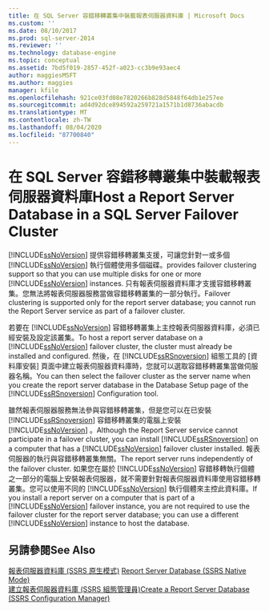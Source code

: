 ```yaml
---
title: 在 SQL Server 容錯移轉叢集中裝載報表伺服器資料庫 | Microsoft Docs
ms.custom: ''
ms.date: 08/10/2017
ms.prod: sql-server-2014
ms.reviewer: ''
ms.technology: database-engine
ms.topic: conceptual
ms.assetid: 7bd5f019-2857-452f-a023-cc3b9e93aec4
author: maggiesMSFT
ms.author: maggies
manager: kfile
ms.openlocfilehash: 921ce03fd08e7820266b828d5848f64db1e257ee
ms.sourcegitcommit: ad4d92dce894592a259721a1571b1d8736abacdb
ms.translationtype: MT
ms.contentlocale: zh-TW
ms.lasthandoff: 08/04/2020
ms.locfileid: "87700840"
---
```

# <a name="host-a-report-server-database-in-a-sql-server-failover-cluster"></a><span data-ttu-id="493f8-102">在 SQL Server 容錯移轉叢集中裝載報表伺服器資料庫</span><span class="sxs-lookup"><span data-stu-id="493f8-102">Host a Report Server Database in a SQL Server Failover Cluster</span></span>
  [!INCLUDE[ssNoVersion](../../includes/ssnoversion-md.md)] <span data-ttu-id="493f8-103">提供容錯移轉叢集支援，可讓您針對一或多個 [!INCLUDE[ssNoVersion](../../includes/ssnoversion-md.md)] 執行個體使用多個磁碟。</span><span class="sxs-lookup"><span data-stu-id="493f8-103">provides failover clustering support so that you can use multiple disks for one or more [!INCLUDE[ssNoVersion](../../includes/ssnoversion-md.md)] instances.</span></span> <span data-ttu-id="493f8-104">只有報表伺服器資料庫才支援容錯移轉叢集。您無法將報表伺服器服務當做容錯移轉叢集的一部分執行。</span><span class="sxs-lookup"><span data-stu-id="493f8-104">Failover clustering is supported only for the report server database; you cannot run the Report Server service as part of a failover cluster.</span></span>  
  
 <span data-ttu-id="493f8-105">若要在 [!INCLUDE[ssNoVersion](../../includes/ssnoversion-md.md)] 容錯移轉叢集上主控報表伺服器資料庫，必須已經安裝及設定該叢集。</span><span class="sxs-lookup"><span data-stu-id="493f8-105">To host a report server database on a [!INCLUDE[ssNoVersion](../../includes/ssnoversion-md.md)] failover cluster, the cluster must already be installed and configured.</span></span> <span data-ttu-id="493f8-106">然後，在 [!INCLUDE[ssRSnoversion](../../includes/ssrsnoversion-md.md)] 組態工具的 [資料庫安裝] 頁面中建立報表伺服器資料庫時，您就可以選取容錯移轉叢集當做伺服器名稱。</span><span class="sxs-lookup"><span data-stu-id="493f8-106">You can then select the failover cluster as the server name when you create the report server database in the Database Setup page of the [!INCLUDE[ssRSnoversion](../../includes/ssrsnoversion-md.md)] Configuration tool.</span></span>  
  
 <span data-ttu-id="493f8-107">雖然報表伺服器服務無法參與容錯移轉叢集，但是您可以在已安裝 [!INCLUDE[ssRSnoversion](../../includes/ssrsnoversion-md.md)] 容錯移轉叢集的電腦上安裝 [!INCLUDE[ssNoVersion](../../includes/ssnoversion-md.md)] 。</span><span class="sxs-lookup"><span data-stu-id="493f8-107">Although the Report Server service cannot participate in a failover cluster, you can install [!INCLUDE[ssRSnoversion](../../includes/ssrsnoversion-md.md)] on a computer that has a [!INCLUDE[ssNoVersion](../../includes/ssnoversion-md.md)] failover cluster installed.</span></span> <span data-ttu-id="493f8-108">報表伺服器的執行與容錯移轉叢集無關。</span><span class="sxs-lookup"><span data-stu-id="493f8-108">The report server runs independently of the failover cluster.</span></span> <span data-ttu-id="493f8-109">如果您在屬於 [!INCLUDE[ssNoVersion](../../includes/ssnoversion-md.md)] 容錯移轉執行個體之一部分的電腦上安裝報表伺服器，就不需要針對報表伺服器資料庫使用容錯移轉叢集。您可以使用不同的 [!INCLUDE[ssNoVersion](../../includes/ssnoversion-md.md)] 執行個體來主控此資料庫。</span><span class="sxs-lookup"><span data-stu-id="493f8-109">If you install a report server on a computer that is part of a [!INCLUDE[ssNoVersion](../../includes/ssnoversion-md.md)] failover instance, you are not required to use the failover cluster for the report server database; you can use a different [!INCLUDE[ssNoVersion](../../includes/ssnoversion-md.md)] instance to host the database.</span></span>  
  
## <a name="see-also"></a><span data-ttu-id="493f8-110">另請參閱</span><span class="sxs-lookup"><span data-stu-id="493f8-110">See Also</span></span>  
 <span data-ttu-id="493f8-111">[報表伺服器資料庫 &#40;SSRS 原生模式&#41;](../report-server/report-server-database-ssrs-native-mode.md) </span><span class="sxs-lookup"><span data-stu-id="493f8-111">[Report Server Database &#40;SSRS Native Mode&#41;](../report-server/report-server-database-ssrs-native-mode.md) </span></span>  
 [<span data-ttu-id="493f8-112">建立報表伺服器資料庫 &#40;SSRS 組態管理員&#41;</span><span class="sxs-lookup"><span data-stu-id="493f8-112">Create a Report Server Database  &#40;SSRS Configuration Manager&#41;</span></span>](../../sql-server/install/create-a-report-server-database-ssrs-configuration-manager.md)  
  
  

